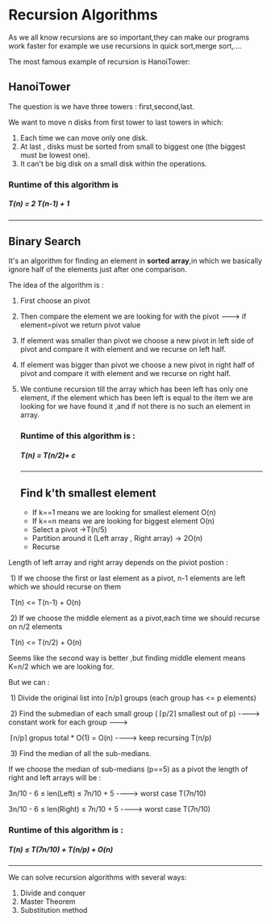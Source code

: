 # Recursion Algorithms

As we all know recursions are so important,they can make our programs work faster for example we use recursions in quick sort,merge sort,....

The most famous example of recursion is HanoiTower:

## HanoiTower

The question is we have three towers : first,second,last.

We want to move n disks from first tower to last towers in which:

1.  Each time we can move only one disk.
2.  At last , disks must be sorted from small to biggest one (the biggest must be lowest one).
3. It can't be big disk on a small disk within the operations.

### Runtime of this algorithm is 

#####              T(n) = 2 T(n-1) + 1

------

## Binary Search

It's an algorithm for finding an element in **sorted array**,in which we basically ignore half of the elements just after one comparison.

The idea of  the algorithm is :

1. First choose an pivot

2. Then compare the element we are looking for with the pivot ---> if element=pivot we return pivot value

3. If element was smaller than pivot we choose a  new pivot in left side of pivot and compare it with element and we recurse on left half.

4. If element was bigger than pivot we choose a new pivot in right half of pivot and compare it with element and we recurse on right half.

5. We contiune recursion till the array which has been left has only one element, if the element which has been left is equal to the item we are looking for we have found it ,and if not there is no such an element in array.

   

   ### Runtime of this algorithm is :

   #####       T(n) = T(n/2)+ c

   ------

   ## Find k'th smallest element

   - If k==1 means we are looking for smallest element O(n)
   - If k==n means we are looking for biggest element O(n)
   - Select a pivot ->T(n/5)
   - Partition around it (Left array , Right array) -> 2O(n)
   - Recurse

Length of left array and right array depends on the piviot postion :

​      1) If we choose the first or last element as a pivot, n-1 elements are left which we should recurse on them

​             T(n) <= T(n-1) + O(n)

​     2) If we choose the middle element as a pivot,each time we should recurse on n/2 elements

​          T(n) <= T(n/2) + O(n)

Seems like the second way is better ,but finding middle element means  K=n/2 which we are looking for.

But we can :

​      1) Divide the original list into ⌈n/p⌉ groups (each group has <= p elements)

​      2) Find the submedian of each small group ( ⌈p/2⌉ smallest out of p)  ----> constant work for each group ---> 

​      ⌈n/p⌉ gropus total * O(1) = O(n) ----> keep recursing T(n/p)

​      3) Find the median of all the sub-medians.

If we choose the median of sub-medians (p==5) as a pivot the length of right and left arrays will be :

 3n/10 - 6 ≤ len(Left) ≤ 7n/10 + 5 ----> worst case T(7n/10)

 3n/10 - 6 ≤ len(Right) ≤ 7n/10 + 5  ----> worst case T(7n/10)

### Runtime of this algorithm is :

#####             T(n) ≤ T(7n/10) + T(n/p) + O(n)

------

We can solve recursion algorithms with several ways:

1. Divide and conquer
2. Master Theorem
3. Substitution method